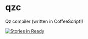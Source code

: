 # qzc
Qz compiler (written in CoffeeScript!)

[![Stories in Ready](https://badge.waffle.io/chezstov/qzc.svg?label=backlog&title=Backlog)](http://waffle.io/chezstov/qzc)
